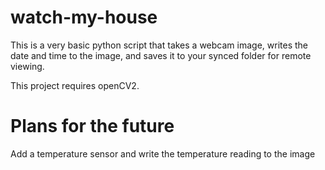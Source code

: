 watch-my-house
==============
This is a very basic python script that takes a webcam image, writes the date and time to the image, and saves it to your synced folder for remote viewing.

This project requires openCV2.

Plans for the future
====================
Add a temperature sensor and write the temperature reading to the image
